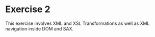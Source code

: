 # Exercise 2 

This exercise involves XML and XSL Transformations as well as XML navigation inside DOM and SAX.


